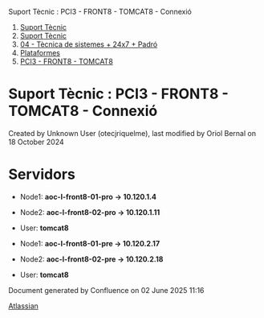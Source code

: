 Suport Tècnic : PCI3 - FRONT8 - TOMCAT8 - Connexió  

1.  [Suport Tècnic](index.md)
2.  [Suport Tècnic](13893782.md)
3.  [04 - Tècnica de sistemes + 24x7 + Padró](26313202.md)
4.  [Plataformes](Plataformes_41520520.md)
5.  [PCI3 - FRONT8 - TOMCAT8](PCI3---FRONT8---TOMCAT8_41521115.md)

Suport Tècnic : PCI3 - FRONT8 - TOMCAT8 - Connexió
==================================================

Created by Unknown User (otecjriquelme), last modified by Oriol Bernal on 18 October 2024

Servidors 
==========

*   Node1: **aoc-l-front8-01-pro** **→ 10.120.1.4 [](https://pam.aoc.cat/SecretServer/app/#/secrets/4803/general)** 
    
*   Node2: **aoc-l-front8-02-pro → 10.120.1.11 [](https://pam.aoc.cat/SecretServer/app/#/secrets/3678/general)** 
*   User: **tomcat8**

*   Node1: **aoc-l-front8-01-pre → 10.120.2.17 [](https://pam.aoc.cat/SecretServer/app/#/secrets/4605/general)** 
    
*   Node2: **aoc-l-front8-02-pre → 10.120.2.18 [](https://pam.aoc.cat/SecretServer/app/#/secrets/4606/general)** 
*   User: **tomcat8**

Document generated by Confluence on 02 June 2025 11:16

[Atlassian](http://www.atlassian.com/)